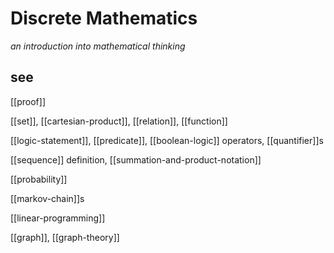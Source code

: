 # Discrete Mathematics

_an introduction into mathematical thinking_

## see

[[proof]]

[[set]], [[cartesian-product]], [[relation]], [[function]]

[[logic-statement]], [[predicate]], [[boolean-logic]] operators, [[quantifier]]s

[[sequence]] definition, [[summation-and-product-notation]]

[[probability]]

[[markov-chain]]s

[[linear-programming]]

[[graph]], [[graph-theory]]
